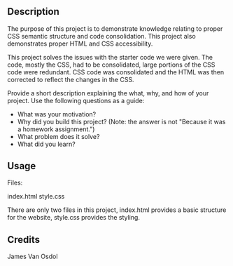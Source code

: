 # <Accessibility-Challenge>

## Description

The purpose of this project is to demonstrate knowledge relating to proper CSS semantic structure and code consolidation. This project also demonstrates proper HTML and CSS accessibility.

This project solves the issues with the starter code we were given. The code, mostly the CSS, had to be consolidated, large portions of the CSS code were redundant. CSS code was consolidated and the HTML was then corrected to reflect the changes in the CSS.

Provide a short description explaining the what, why, and how of your project. Use the following questions as a guide:

- What was your motivation?
- Why did you build this project? (Note: the answer is not "Because it was a homework assignment.")
- What problem does it solve?
- What did you learn?

## Usage

Files: 

index.html
style.css

There are only two files in this project, index.html provides a basic structure for the website, style.css provides the styling.


## Credits

James Van Osdol
